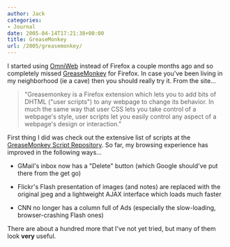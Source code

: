 ```yaml
---
author: Jack
categories:
- Journal
date: 2005-04-14T17:21:38+00:00
title: GreaseMonkey
url: /2005/greasemonkey/
---
```


I started using [OmniWeb][1] instead of Firefox a couple months ago and so completely missed [GreaseMonkey][2] for Firefox. In case you've been living in my neighborhood (ie a cave) then you should really try it. From the site&#8230;

> 
> 
> "Greasemonkey is a Firefox extension which lets you to add bits of DHTML ("user scripts") to any webpage to change its behavior. In much the same way that user CSS lets you take control of a webpage's style, user scripts let you easily control any aspect of a webpage's design or interaction."
> 
> 

First thing I did was check out the extensive list of scripts at the [GreaseMonkey Script Repository][3]. So far, my browsing experience has improved in the following ways&#8230;

</p> 

  * GMail's inbox now has a "Delete" button (which Google should've put there from the get go)


  * Flickr's Flash presentation of images (and notes) are replaced with the original jpeg and a lightweight AJAX interface which loads much faster


  * CNN no longer has a column full of Ads (especially the slow-loading, browser-crashing Flash ones)
</ul> 

There are about a hundred more that I've not yet tried, but many of them look **very** useful.

 [1]: http://www.omnigroup.com/products/omniweb/
 [2]: http://greasemonkey.mozdev.org/
 [3]: http://dunck.us/collab/GreaseMonkeyUserScripts
